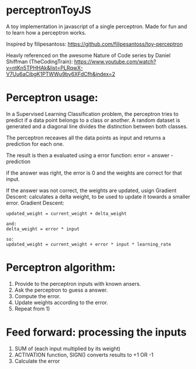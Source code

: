 # perceptronToyJS
A toy implementation in javascript of a single perceptron. Made for fun and to learn how a perceptron works.

Inspired by filipesantoss: https://github.com/filipesantoss/toy-perceptron

Heavly referenced on the awesome Nature of Code series by Daniel Shiffman (TheCodingTrain): https://www.youtube.com/watch?v=ntKn5TPHHAk&list=PLRqwX-V7Uu6aCibgK1PTWWu9by6XFdCfh&index=2

# Perceptron usage:
In a Supervised Learning Classification problem, the perceptron tries to predict if a data point belongs to a class or another. 
A random dataset is generated and a diagonal line divides the distinction between both classes.

The perceptron receaves all the data points as input and returns a prediction for each one. 

The result is then a evaluated using a error function:
error = answer - prediction

if the answer was right, the error is 0 and the weights are correct for that input.

If the answer was not correct, the weights are updated, usign Gradient Descent: 
calculates a delta weight, to be used to update it towards a smaller error.
Gradient Descent:
```
updated_weight = current_weight + delta_weight

and:
delta_weight = error * input

so:
updated_weight = current_weight + error * input * learning_rate
```

# Perceptron algorithm:
1) Provide to the perceptron inputs with known ansers.
2) Ask the perceptron to guess a answer.
3) Compute the error.
4) Update weights according to the error.
5) Repeat from 1)


# Feed forward: processing the inputs

1) SUM of (each input multiplied by its weight)
2) ACTIVATION function, SIGN() converts results to +1 OR -1
3) Calculate the error 

